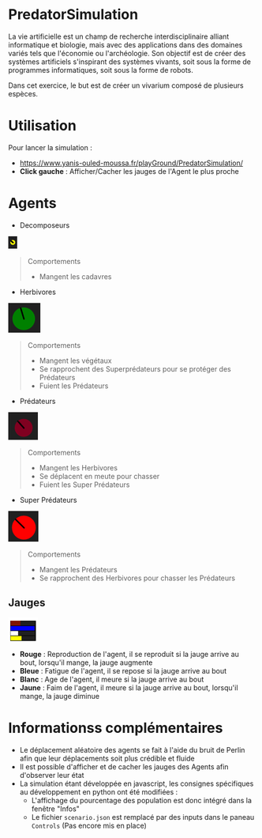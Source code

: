 # PredatorSimulation

La vie artificielle est un champ de recherche interdisciplinaire alliant informatique et biologie, mais avec des applications dans des domaines variés tels que l'économie ou l'archéologie. Son objectif est de créer des systèmes artificiels s'inspirant des systèmes vivants, soit sous la forme de programmes informatiques, soit sous la forme de robots.

Dans cet exercice, le but est de créer un vivarium composé de plusieurs espèces.

# Utilisation

Pour lancer la simulation :
- https://www.yanis-ouled-moussa.fr/playGround/PredatorSimulation/
- **Click gauche** : Afficher/Cacher les jauges de l'Agent le plus proche

# Agents

- Decomposeurs

![](Documentation/Images/Decomposor.png)

> Comportements
>
> - Mangent les cadavres

- Herbivores

![](Documentation/Images/Herbivore.png)

> Comportements
>
> - Mangent les végétaux
> - Se rapprochent des Superprédateurs pour se protéger des Prédateurs
> - Fuient les Prédateurs

- Prédateurs

![](Documentation/Images/Predator.png)

> Comportements
>
> - Mangent les Herbivores
> - Se déplacent en meute pour chasser
> - Fuient les Super Prédateurs

- Super Prédateurs

![](Documentation/Images/Superpredator.png)

> Comportements
>
> - Mangent les Prédateurs
> - Se rapprochent des Herbivores pour chasser les Prédateurs

## Jauges

![](Documentation/Images/Jauges.png)

- **Rouge** : Reproduction de l'agent, il se reproduit si la jauge arrive au bout, lorsqu'il mange, la jauge augmente
- **Bleue** : Fatigue de l'agent, il se repose si la jauge arrive au bout
- **Blanc** : Age de l'agent, il meure si la jauge arrive au bout
- **Jaune** : Faim de l'agent, il meure si la jauge arrive au bout, lorsqu'il mange, la jauge diminue

# Informationss complémentaires

- Le déplacement aléatoire des agents se fait à l'aide du bruit de Perlin afin que leur déplacements soit plus crédible et fluide
- Il est possible d'afficher et de cacher les jauges des Agents afin d'observer leur état
- La simulation étant développée en javascript, les consignes spécifiques au développement en python ont été modifiées :
  - L'affichage du pourcentage des population est donc intégré dans la fenêtre "Infos"
  - Le fichier ``scenario.json`` est remplacé par des inputs dans le paneau ``Controls`` (Pas encore mis en place)
